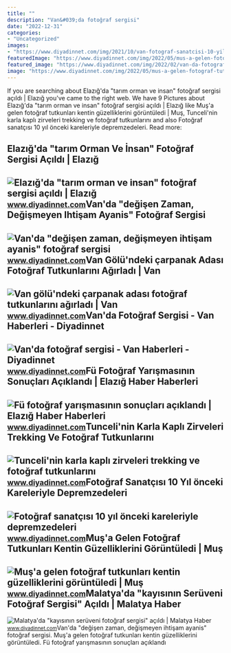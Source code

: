 ```yaml
---
title: ""
description: "Van&#039;da fotoğraf sergisi"
date: "2022-12-31"
categories:
- "Uncategorized"
images:
- "https://www.diyadinnet.com/img/2021/10/van-fotograf-sanatcisi-10-yil-onceki-kareleriyle-depremzedeleri-duygulandirdi.jpg"
featuredImage: "https://www.diyadinnet.com/img/2022/05/mus-a-gelen-fotograf-tutkunlari-kentin-guzelliklerini-goruntuledi.jpg"
featured_image: "https://www.diyadinnet.com/img/2022/02/van-da-fotograf-sergisi.jpg"
image: "https://www.diyadinnet.com/img/2022/05/mus-a-gelen-fotograf-tutkunlari-kentin-guzelliklerini-goruntuledi.jpg"
---
```


If you are searching about Elazığ'da "tarım orman ve i̇nsan" fotoğraf sergisi açıldı | Elazığ you've came to the right web. We have 9 Pictures about Elazığ'da "tarım orman ve i̇nsan" fotoğraf sergisi açıldı | Elazığ like Muş'a gelen fotoğraf tutkunları kentin güzelliklerini görüntüledi | Muş, Tunceli'nin karla kaplı zirveleri trekking ve fotoğraf tutkunlarını and also Fotoğraf sanatçısı 10 yıl önceki kareleriyle depremzedeleri. Read more:

Elazığ'da "tarım Orman Ve İnsan" Fotoğraf Sergisi Açıldı | Elazığ
------------------------------------------------------------------

 ![Elazığ'da "tarım orman ve i̇nsan" fotoğraf sergisi açıldı | Elazığ](https://www.diyadinnet.com/img/2022/09/elazig-tarim-orman-ve-insan-fotograf-sergisi-acildi.jpg) <small>www.diyadinnet.com</small>Van'da "değişen Zaman, Değişmeyen Ihtişam Ayanis" Fotoğraf Sergisi
------------------------------------------------------------------

 ![Van'da "değişen zaman, değişmeyen ihtişam ayanis" fotoğraf sergisi](https://www.diyadinnet.com/img/2021/09/vanda-degisen-zaman-degismeyen-ihtisam-ayanis-fotograf-sergisi-acildi.jpg) <small>www.diyadinnet.com</small>Van Gölü'ndeki çarpanak Adası Fotoğraf Tutkunlarını Ağırladı | Van
------------------------------------------------------------------

 ![Van gölü'ndeki çarpanak adası fotoğraf tutkunlarını ağırladı | Van](https://www.diyadinnet.com/img/2022/04/van-golu-ndeki-carpanak-adasi-fotograf-tutkunlarini-agirladi.jpg) <small>www.diyadinnet.com</small>Van'da Fotoğraf Sergisi - Van Haberleri - Diyadinnet
----------------------------------------------------

 ![Van'da fotoğraf sergisi - Van Haberleri - Diyadinnet](https://www.diyadinnet.com/img/2022/02/van-da-fotograf-sergisi.jpg) <small>www.diyadinnet.com</small>Fü Fotoğraf Yarışmasının Sonuçları Açıklandı | Elazığ Haber Haberleri
---------------------------------------------------------------------

 ![Fü fotoğraf yarışmasının sonuçları açıklandı | Elazığ Haber Haberleri](https://www.diyadinnet.com/d/news/fu-fotograf-yarismasinin-sonuclari-aciklandi-54074.jpg) <small>www.diyadinnet.com</small>Tunceli'nin Karla Kaplı Zirveleri Trekking Ve Fotoğraf Tutkunlarını
-------------------------------------------------------------------

 ![Tunceli'nin karla kaplı zirveleri trekking ve fotoğraf tutkunlarını](https://www.diyadinnet.com/img/2022/03/tunceli-nin-karla-kapli-zirveleri-trekking-ve-fotograf-tutkunlarini-agirliyor.jpg) <small>www.diyadinnet.com</small>Fotoğraf Sanatçısı 10 Yıl önceki Kareleriyle Depremzedeleri
-----------------------------------------------------------

 ![Fotoğraf sanatçısı 10 yıl önceki kareleriyle depremzedeleri](https://www.diyadinnet.com/img/2021/10/van-fotograf-sanatcisi-10-yil-onceki-kareleriyle-depremzedeleri-duygulandirdi.jpg) <small>www.diyadinnet.com</small>Muş'a Gelen Fotoğraf Tutkunları Kentin Güzelliklerini Görüntüledi | Muş
-----------------------------------------------------------------------

 ![Muş'a gelen fotoğraf tutkunları kentin güzelliklerini görüntüledi | Muş](https://www.diyadinnet.com/img/2022/05/mus-a-gelen-fotograf-tutkunlari-kentin-guzelliklerini-goruntuledi.jpg) <small>www.diyadinnet.com</small>Malatya'da "kayısının Serüveni Fotoğraf Sergisi" Açıldı | Malatya Haber
-----------------------------------------------------------------------

 ![Malatya'da "kayısının serüveni fotoğraf sergisi" açıldı | Malatya Haber](https://www.diyadinnet.com/img/2022/07/malatya-kayisinin-seruveni-fotograf-sergisi-acildi.jpg) <small>www.diyadinnet.com</small>Van'da "değişen zaman, değişmeyen ihtişam ayanis" fotoğraf sergisi. Muş'a gelen fotoğraf tutkunları kentin güzelliklerini görüntüledi. Fü fotoğraf yarışmasının sonuçları açıklandı
